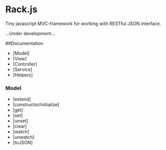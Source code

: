 # Rack.js

Tiny javascript MVC-framework for working with RESTful JSON interface.

...Under development...

##Documentation

* [Model]
* [View]
* [Controller]
* [Service]
* [Helpers]


### Model

* [extend]
* [constructor/initialize]
* [get]
* [set]
* [unset]
* [clear]
* [watch]
* [unwatch]
* [toJSON]

